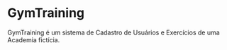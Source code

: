 GymTraining
===========

GymTraining é um sistema de Cadastro de Usuários e Exercícios de uma Academia fictícia.
